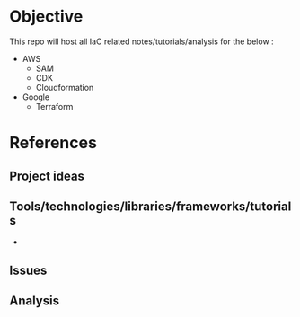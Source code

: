 # Objective

This repo will host all IaC related notes/tutorials/analysis for the below : 

- AWS
    - SAM
    - CDK
    - Cloudformation
- Google
  - Terraform

# References

## Project ideas

## Tools/technologies/libraries/frameworks/tutorials

- 

## Issues

## Analysis
